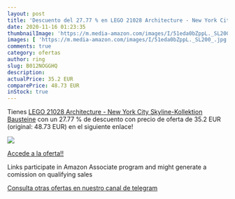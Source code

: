 ```yaml
---
layout: post
title: 'Descuento del 27.77 % en LEGO 21028 Architecture - New York City '
date: 2020-11-16 01:23:35
thumbnailImage: 'https://m.media-amazon.com/images/I/51eda0bZppL._SL200_.jpg'
images: [ 'https://m.media-amazon.com/images/I/51eda0bZppL._SL200_.jpg' ]
comments: true
category: ofertas
author: ring
slug: B012NOGGHQ
description:
actualPrice: 35.2 EUR
comparePrice: 48.73 EUR
inStock: true
---
```


Tienes [LEGO 21028 Architecture - New York City  Skyline-Kollektion  Bausteine](https://www.amazon.de/dp/B012NOGGHQ/?tag=redken02-21) con un 27.77 % de descuento con precio de oferta de 35.2 EUR (original: 48.73 EUR) en el siguiente enlace!

[![](https://m.media-amazon.com/images/I/51eda0bZppL._SL200_.jpg)](https://www.amazon.de/dp/B012NOGGHQ/?tag=redken02-21)

[Accede a la oferta!!](https://www.amazon.de/dp/B012NOGGHQ/?tag=redken02-21)

Links participate in Amazon Associate program and might generate a comission on qualifying sales

[Consulta otras ofertas en nuestro canal de telegram](https://t.me/s/ofertas25)
